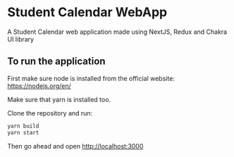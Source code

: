 # Student Calendar WebApp

A Student Calendar web application made using NextJS, Redux and Chakra UI library

## To run the application

First make sure node is installed from the official website: 
https://nodejs.org/en/

Make sure that yarn is installed too.

Clone the repository and run:

```bash
yarn build
yarn start
```

Then go ahead and open [http://localhost:3000](http://localhost:3000)


